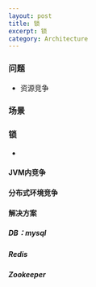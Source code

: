 ```yaml
---
layout: post
title: 锁
excerpt: 锁
category: Architecture
---
```


### 问题
- 资源竞争

### 场景

### 锁
- 
#### JVM内竞争

#### 分布式环境竞争
#### 解决方案
##### DB：mysql
##### Redis
##### Zookeeper
